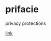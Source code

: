 # prifacie
privacy protections

[link](https://medium.com/@progrium/the-only-way-you-can-automate-facebook-posts-now-bd3a40fd1c4b)


